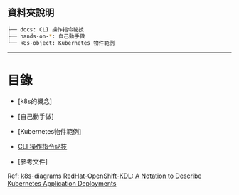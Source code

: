 ## 資料夾說明


```bash
├── docs: CLI 操作指令祕技
├── hands-on-*: 自己動手做
└── k8s-object: Kubernetes 物件範例
```

-----------
# 目錄

- [k8s的概念]

- [自己動手做]

- [Kubernetes物件範例]

- [CLI 操作指令祕技](./docs.md)

- [參考文件]

Ref: [k8s-diagrams](https://github.com/cloudogu/k8s-diagrams)
     [RedHat-OpenShift-KDL: A Notation to Describe Kubernetes Application Deployments](https://www.openshift.com/blog/kdl-notation-kubernetes-app-deploy)
